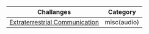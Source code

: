 Challanges   |Category|
|------------|--------
|[Extraterrestrial Communication](extraterrestrial.md)| misc(audio)|
